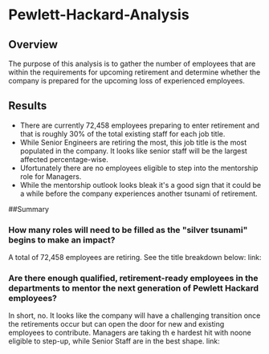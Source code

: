 # Pewlett-Hackard-Analysis

## Overview
The purpose of this analysis is to gather the number of employees that are within the requirements for upcoming retirement and determine whether the company is prepared for the upcoming loss of experienced employees. 

## Results
* There are currently 72,458 employees preparing to enter retirement and that is roughly 30% of the total existing staff for each job title.
* While Senior Engineers are retiring the most, this job title is the most populated in the company. It looks like senior staff will be the largest affected percentage-wise.
* Ufortunately there are no employees eligible to step into the mentorship role for Managers. 
* While the mentorship outlook looks bleak it's a good sign that it could be a while before the company experiences another tsunami of retirement. 

##Summary
### How many roles will need to be filled as the "silver tsunami" begins to make an impact?
A total of 72,458 employees are retiring. See the title breakdown below:
link: 

### Are there enough qualified, retirement-ready employees in the departments to mentor the next generation of Pewlett Hackard employees?
In short, no. It looks like the company will have a challenging transition once the retirements occur but can open the door for new and existing employees to contribute. Managers are taking th e hardest hit with noone eligible to step-up, while Senior Staff are in the best shape. 
link: 